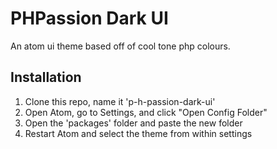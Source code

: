 # PHPassion Dark UI
An atom ui theme based off of cool tone php colours.

## Installation
1. Clone this repo, name it 'p-h-passion-dark-ui'
2. Open Atom, go to Settings, and click "Open Config Folder"
3. Open the 'packages' folder and paste the new folder
4. Restart Atom and select the theme from within settings
